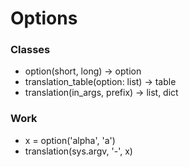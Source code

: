 # Options

### Classes
- option(short, long) -> option
- translation_table(option: list) -> table
- translation(in_args, prefix) -> list, dict

### Work
- x = option('alpha', 'a')
- translation(sys.argv, '-', x)